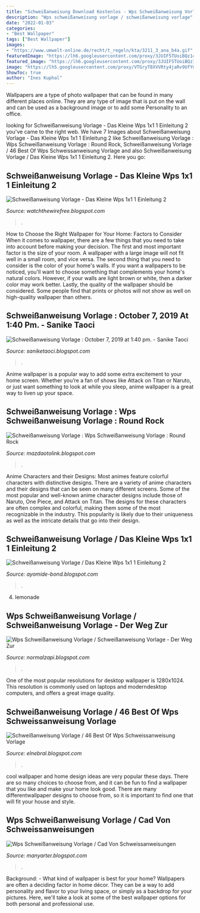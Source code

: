 ```yaml
---
title: "Schweißanweisung Download Kostenlos - Wps Schweißanweisung Vorlage / Cad Von Schweissanweisungen"
description: "Wps schweißanweisung vorlage / schweißanweisung vorlage"
date: "2022-01-03"
categories:
- "Best Wallpaper"
tags: ["Best Wallpaper"]
images:
- "https://www.umwelt-online.de/recht/t_regeln/kta/3211_3_ana_b4a.gif"
featuredImage: "https://lh6.googleusercontent.com/proxy/3JUIF5TUoiBQz14RoWKgGK2kYfvFNMERuSkPH_98CYBpmNY9zp3rU8lOIrn2Oc7lRpsCuKxfm0JtA5Y0T35E_EBzKPRrB5Ox5ASiQMuN_nKIMB327memRDLFaBqGrpvfBuPWPB6NnxMCYLuyFjBDEn-nCGfnMzP87K53dart-2CMDsQkS1i-kSc7Ygfp=w1200-h630-p-k-no-nu"
featured_image: "https://lh6.googleusercontent.com/proxy/3JUIF5TUoiBQz14RoWKgGK2kYfvFNMERuSkPH_98CYBpmNY9zp3rU8lOIrn2Oc7lRpsCuKxfm0JtA5Y0T35E_EBzKPRrB5Ox5ASiQMuN_nKIMB327memRDLFaBqGrpvfBuPWPB6NnxMCYLuyFjBDEn-nCGfnMzP87K53dart-2CMDsQkS1i-kSc7Ygfp=w1200-h630-p-k-no-nu"
image: "https://lh5.googleusercontent.com/proxy/VTGryT8XVVRty4jaRv9UfYm7kbRThGLdZQkFuhHtJYdpWVjKT4KwcRAJGl8ZweRnZx-5qxWZDG1mwaT5MQnr6KLB_lNju9c3EQXC=w1200-h630-p-k-no-nu"
ShowToc: true
author: "Ines Kuphal"
---
```





Wallpapers are a type of photo wallpaper that can be found in many different places online. They are any type of image that is put on the wall and can be used as a background image or to add some Personality to an office.

	

		
looking for Schweißanweisung Vorlage - Das Kleine Wps 1x1 1 Einleitung 2 you've came to the right web. We have 7 Images about Schweißanweisung Vorlage - Das Kleine Wps 1x1 1 Einleitung 2 like Schweißanweisung Vorlage : Wps Schweißanweisung Vorlage : Round Rock, Schweißanweisung Vorlage / 46 Best Of Wps Schweissanweisung Vorlage and also Schweißanweisung Vorlage / Das Kleine Wps 1x1 1 Einleitung 2. Here you go:
		
    
## Schweißanweisung Vorlage - Das Kleine Wps 1x1 1 Einleitung 2

<img loading=lazy src="https://lh5.googleusercontent.com/proxy/VTGryT8XVVRty4jaRv9UfYm7kbRThGLdZQkFuhHtJYdpWVjKT4KwcRAJGl8ZweRnZx-5qxWZDG1mwaT5MQnr6KLB_lNju9c3EQXC=w1200-h630-p-k-no-nu" onerror="this.onerror=null;this.src='https://tse1.mm.bing.net/th?id=OIP.7dJ-B3k9SEN1rxOTdNLfrgAAAA&amp;pid=15.1';" alt="Schweißanweisung Vorlage - Das Kleine Wps 1x1 1 Einleitung 2">

_Source: watchthewirefree.blogspot.com_

>. 

	

How to Choose the Right Wallpaper for Your Home: Factors to Consider
When it comes to wallpaper, there are a few things that you need to take into account before making your decision. The first and most important factor is the size of your room. A wallpaper with a large image will not fit well in a small room, and vice versa. 
The second thing that you need to consider is the color of your home's walls. If you want a wallpapers to be noticed, you'll want to choose something that complements your home's natural colors. However, if your walls are light brown or white, then a darker color may work better. 
Lastly, the quality of the wallpaper should be considered. Some people find that prints or photos will not show as well on high-quality wallpaper than others.

    
## Schweißanweisung Vorlage : October 7, 2019 At 1:40 Pm. - Sanike Taoci

<img loading=lazy src="https://www.umwelt-online.de/recht/t_regeln/kta/3211_3_ana_b4a.gif" onerror="this.onerror=null;this.src='https://tse2.mm.bing.net/th?id=OIP.nrWNBhQffqgJ1KzKQoZxQAHaEw&amp;pid=15.1';" alt="Schweißanweisung Vorlage : October 7, 2019 at 1:40 pm. - Sanike Taoci">

_Source: saniketaoci.blogspot.com_

>. 

	

Anime wallpaper is a popular way to add some extra excitement to your home screen. Whether you’re a fan of shows like Attack on Titan or Naruto, or just want something to look at while you sleep, anime wallpaper is a great way to liven up your space.

    
## Schweißanweisung Vorlage : Wps Schweißanweisung Vorlage : Round Rock

<img loading=lazy src="https://lh6.googleusercontent.com/proxy/3JUIF5TUoiBQz14RoWKgGK2kYfvFNMERuSkPH_98CYBpmNY9zp3rU8lOIrn2Oc7lRpsCuKxfm0JtA5Y0T35E_EBzKPRrB5Ox5ASiQMuN_nKIMB327memRDLFaBqGrpvfBuPWPB6NnxMCYLuyFjBDEn-nCGfnMzP87K53dart-2CMDsQkS1i-kSc7Ygfp=w1200-h630-p-k-no-nu" onerror="this.onerror=null;this.src='https://tse4.mm.bing.net/th?id=OIP.6Ylk8oxvG5JGNApEKyXI0gHaD4&amp;pid=15.1';" alt="Schweißanweisung Vorlage : Wps Schweißanweisung Vorlage : Round Rock">

_Source: mazdaotolink.blogspot.com_

>. 

	

Anime Characters and their Designs: Most animes feature colorful characters with distinctive designs.
There are a variety of anime characters and their designs that can be seen on many different screens. Some of the most popular and well-known anime character designs include those of Naruto, One Piece, and Attack on Titan. The designs for these characters are often complex and colorful, making them some of the most recognizable in the industry. This popularity is likely due to their uniqueness as well as the intricate details that go into their design.

    
## Schweißanweisung Vorlage / Das Kleine Wps 1x1 1 Einleitung 2

<img loading=lazy src="https://lh5.googleusercontent.com/proxy/2ZQbk4TYHrTO5b4lyoLTUfoIbNNOjKrgS6nRZfEIKRK83kds09b9Ry4QHbeGH3yYa24yP8oCHW9T_VrcEg5n_OisvaSbzlJqEcnafchs26d8o8WDvu9DKBrJhWaR9vR8ckx-mAwIjLe0QZ2Et-a1ZlPh4ImevB_CVEufQx7n7zLUvrqeHFdu4uLc6y9vFcFF6gllBQq4gE4JMph1rAdDg756CmmjYyqShaHWCI7kK6nc0mVF4RrNXv-Yk_w3Vstc2CfoESr9QWIuZi6zsHmYsuA=w1200-h630-p-k-no-nu" onerror="this.onerror=null;this.src='https://tse3.mm.bing.net/th?id=OIP.02Juoru9i9j664IhSdXU3AHaD4&amp;pid=15.1';" alt="Schweißanweisung Vorlage / Das Kleine Wps 1x1 1 Einleitung 2">

_Source: ayomide-bond.blogspot.com_

>. 

	

4. lemonade 

    
## Wps Schweißanweisung Vorlage / Schweißanweisung Vorlage - Der Weg Zur

<img loading=lazy src="https://lh5.googleusercontent.com/proxy/ik6Feu1uKZUJ9TYmPwEIekyH8Fj32i1fSZq9B1AtFBw12dgZ9sypKGmjp3ZejFQkwW7h-02vMYblcP1lbgfVUYIXNVfLv7ifQWb-GsIDVmg9L0uShH237Dhf-K2ewb1_X9P0foIuQhThnEb7tCGLNGkVCG_yvYnQUdh52tRJE9s9ultQekuIh6oPuc6AuKhMxu5sv64veoZqwzeHGZhXYeOWu4w_2D8dQkXSZja9KM1GOu6-1HsZIzgiXUG8OUCC8z-0rLsFYRxz8-uLbYq6VwyK=w1200-h630-p-k-no-nu" onerror="this.onerror=null;this.src='https://tse2.mm.bing.net/th?id=OIP.Pzj_DqG2oHvqJYzze8uuPAAAAA&amp;pid=15.1';" alt="Wps Schweißanweisung Vorlage / Schweißanweisung Vorlage - Der Weg Zur">

_Source: normalzapi.blogspot.com_

>. 

	

One of the most popular resolutions for desktop wallpaper is 1280x1024. This resolution is commonly used on laptops and moderndesktop computers, and offers a great image quality.

    
## Schweißanweisung Vorlage / 46 Best Of Wps Schweissanweisung Vorlage

<img loading=lazy src="https://cdn.standards.iteh.ai/images/23375/15db0dc5e6924c119f7f000f62e05377/page3.jpg" onerror="this.onerror=null;this.src='https://tse3.mm.bing.net/th?id=OIP.1H8xE5HoeBPtAX80beCrIAHaKf&amp;pid=15.1';" alt="Schweißanweisung Vorlage / 46 Best Of Wps Schweissanweisung Vorlage">

_Source: elnebral.blogspot.com_

>. 

	

cool wallpaper and home design ideas are very popular these days. There are so many choices to choose from, and it can be fun to find a wallpaper that you like and make your home look good. There are many differentwallpaper designs to choose from, so it is important to find one that will fit your house and style.

    
## Wps Schweißanweisung Vorlage / Cad Von Schweissanweisungen

<img loading=lazy src="https://lh6.googleusercontent.com/proxy/ggSQLv3-efKJIr4TkKJWq2tWg19nUtWXqKx9Ns7FBW6rprT9_Pa4roaSnMs3akFslj3gDjINDlWwNfzyD7ZFNJ-lB9zCE-n0W5bs=w1200-h630-p-k-no-nu" onerror="this.onerror=null;this.src='https://tse1.mm.bing.net/th?id=OIP.Jc2V6mE6E5ZJXsethqCYmwHaFS&amp;pid=15.1';" alt="Wps Schweißanweisung Vorlage / Cad Von Schweissanweisungen">

_Source: manyarter.blogspot.com_

>. 

	

Background: - What kind of wallpaper is best for your home?
Wallpapers are often a deciding factor in home décor. They can be a way to add personality and flavor to your living space, or simply as a backdrop for your pictures. Here, we'll take a look at some of the best wallpaper options for both personal and professional use.


